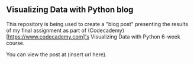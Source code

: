 ## Visualizing Data with Python blog

This repository is being used to create a "blog post" presenting the results of my final assignment as part of (Codecademy)[https://www.codecademy.com]'s Visualizing Data with Python 6-week course.

You can view the post at (insert url here).
